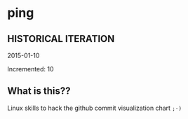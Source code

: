 # ping

## HISTORICAL ITERATION
2015-01-10

Incremented: 10

## What is this?? 
Linux skills to hack the github commit visualization chart `;-)`
